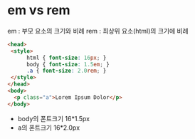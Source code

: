 # em vs rem
em : 부모 요소의 크기와 비례
rem : 최상위 요소(html)의 크기에 비례
```html
<head>
 <style>
      html { font-size: 16px; }
      body { font-size: 1.5em; }
      .a { font-size: 2.0rem; }
 </style>
</head>
<body>
  <p class="a">Lorem Ipsum Dolor</p>
</body>
```
- body의 폰트크기 16*1.5px
- a의 폰트크기 16*2.0px
